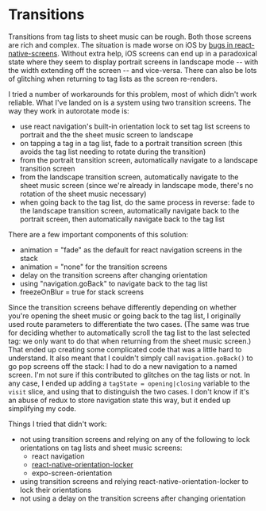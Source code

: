 # Transitions

Transitions from tag lists to sheet music can be rough. Both those screens are rich and complex. The situation is made worse on iOS by [bugs in react-native-screens](https://github.com/software-mansion/react-native-screens/issues/1341). Without extra help, iOS screens can end up in a paradoxical state where they seem to display portrait screens in landscape mode -- with the width extending off the screen -- and vice-versa. There can also be lots of glitching when returning to tag lists as the screen re-renders.

I tried a number of workarounds for this problem, most of which didn't work reliable. What I've landed on is a system using two transition screens. The way they work in autorotate mode is:

- use react navigation's built-in orientation lock to set tag list screens to portrait and the the sheet music screen to landscape
- on tapping a tag in a tag list, fade to a portrait transition screen (this avoids the tag list needing to rotate during the transition)
- from the portrait transition screen, automatically navigate to a landscape transition screen
- from the landscape transition screen, automatically navigate to the sheet music screen (since we're already in landscape mode, there's no rotation of the sheet music necessary)
- when going back to the tag list, do the same process in reverse: fade to the landscape transition screen, automatically navigate back to the portrait screen, then automatically navigate back to the tag list

There are a few important components of this solution:

- animation = "fade" as the default for react navigation screens in the stack
- animation = "none" for the transition screens
- delay on the transition screens after changing orientation
- using "navigation.goBack" to navigate back to the tag list
- freezeOnBlur = true for stack screens

Since the transition screens behave differently depending on whether you're opening the sheet music or going back to the tag list, I originally used route parameters to differentiate the two cases. (The same was true for deciding whether to automatically scroll the tag list to the last selected tag: we only want to do that when returning from the sheet music screen.) That ended up creating some complicated code that was a little hard to understand. It also meant that I couldn't simply call `navigation.goBack()` to go pop screens off the stack: I had to do a new navigation to a named screen. I'm not sure if this contributed to glitches on the tag lists or not. In any case, I ended up adding a `tagState = opening|closing` variable to the `visit` slice, and using that to distinguish the two cases. I don't know if it's an abuse of redux to store navigation state this way, but it ended up simplifying my code.

Things I tried that didn't work:

- not using transition screens and relying on any of the following to lock orientations on tag lists and sheet music screens:
  - react navigation
  - [react-native-orientation-locker](https://github.com/wonday/react-native-orientation-locker)
  - expo-screen-orientation
- using transition screens and relying react-native-orientation-locker to lock their orientations
- not using a delay on the transition screens after changing orientation
